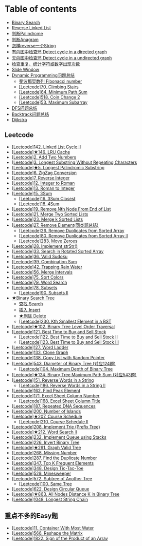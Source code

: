 # Table of contents

* [Binary Search](README.md)
* [Reverse Linked List](leetcode-206.-reverse-linked-list.md)
* [判断Palindrome](valid-palindrome.md)
* [判断Anagram](valid-anagram.md)
* [怎样reverse一个String](zen-yang-reverse-yi-ge-string.md)
* [有向图中检查环 Detect cycle in a directed graph](detect-cycle-in-a-directed-graph.md)
* [无向图中检查环 Detect cycle in a undirected graph](wu-xiang-tu-zhong-jian-cha-huan-detect-cycle-inaundirected-graph.md)
* [检查重复、统计字符或数字出现次数](ji-lu-zi-fu-shu-zi-chu-xian-ci-shu.md)
* [Slide Window](slide-window.md)
* [Dynamic Programming问题总结](dynamic-programming/README.md)
  * [斐波那契数列 Fibonacci number](dynamic-programming/fei-bo-na-qi-shu-lie-fibonacci-number.md)
  * [\[Leetcode\]70. Climbing Stairs](dynamic-programming/leetcode-70.-climbing-stairs.md)
  * [\[Leetcode\]64. Minimum Path Sum](dynamic-programming/leetcode-64.-minimum-path-sum-1.md)
  * [\[Leetcode\]518. Coin Change 2](dynamic-programming/leetcode-518.-coin-change-2.md)
  * [\[Leetcode\]53. Maximum Subarray](dynamic-programming/leetcode-53.-maximum-subarray.md)
* [DFS问题总结](dfs-wen-ti-zong-jie.md)
* [Backtrack问题总结](backtrack-wen-ti-zong-jie.md)
* [Dijkstra](dijkstra.md)

## Leetcode

* [\[Leetcode\]142. Linked List Cycle II](leetcode/leetcode-142.-linked-list-cycle-ii.md)
* [\[Leetcode\]★146. LRU Cache](leetcode/leetcode-146.-lru-cache.md)
* [\[Leetcode\]2. Add Two Numbers](leetcode/leetcode-2.-add-two-numbers.md)
* [\[Leetcode\]3. Longest Substring Without Repeating Characters](leetcode/leetcode-3.-longest-substring-without-repeating-characters.md)
* [\[Leetcode\]★5. Longest Palindromic Substring](leetcode/leetcode-5.-longest-palindromic-substring.md)
* [\[Leetcode\]6. ZigZag Conversion](leetcode/leetcode-6.-zigzag-conversion.md)
* [\[Leetcode\]7. Reverse Integer](leetcode/leetcode-7.-reverse-integer.md)
* [\[Leetcode\]12. Integer to Roman](leetcode/leetcode-12.-integer-to-roman.md)
* [\[Leetcode\]13. Roman to Integer](leetcode/leetcode-13.-roman-to-integer.md)
* [\[Leetcode\]15. 3Sum](leetcode/leetcode-15.-3sum/README.md)
  * [\[Leetcode\]16. 3Sum Closest](leetcode/leetcode-15.-3sum/leetcode-16.-3sum-closest.md)
  * [\[Leetcode\]18. 4Sum](leetcode/leetcode-15.-3sum/leetcode-18.-4sum.md)
* [\[Leetcode\]19. Remove Nth Node From End of List](leetcode/leetcode-19.-remove-nth-node-from-end-of-list.md)
* [\[Leetcode\]21. Merge Two Sorted Lists](leetcode/leetcode-21.-merge-two-sorted-lists.md)
* [\[Leetcode\]23. Merge k Sorted Lists](leetcode/leetcode-23.-merge-k-sorted-lists.md)
* [\[Leetcode\]27. Remove Element\(同类题总结\)](leetcode/leetcode27.-remove-element-tong-lei-ti-zong-jie/README.md)
  * [\[Leetcode\]26. Remove Duplicates from Sorted Array](leetcode/leetcode27.-remove-element-tong-lei-ti-zong-jie/leetcode-26.-remove-duplicates-from-sorted-array.md)
  * [\[Leetcode\]80. Remove Duplicates from Sorted Array II](leetcode/leetcode27.-remove-element-tong-lei-ti-zong-jie/leetcode-80.-remove-duplicates-from-sorted-array-ii.md)
  * [\[Leetcode\]283. Move Zeroes](leetcode/leetcode27.-remove-element-tong-lei-ti-zong-jie/leetcode-283.-move-zeroes.md)
* [\[Leetcode\]28. Implement strStr\(\)](leetcode/leetcode-28.-implement-strstr.md)
* [\[Leetcode\]33. Search in Rotated Sorted Array](leetcode/leetcode-33.-search-in-rotated-sorted-array.md)
* [\[Leetcode\]36. Valid Sudoku](leetcode/leetcode-36.-valid-sudoku.md)
* [\[Leetcode\]39. Combination Sum](leetcode/leetcode-39.-combination-sum.md)
* [\[Leetcode\]42. Trapping Rain Water](leetcode/leetcode-42.-trapping-rain-water.md)
* [\[Leetcode\]56. Merge Intervals](leetcode/leetcode-56.-merge-intervals.md)
* [\[Leetcode\]75. Sort Colors](leetcode/leetcode-75.-sort-colors.md)
* [\[Leetcode\]79. Word Search](leetcode/leetcode-79.-word-search.md)
* [\[Leetcode\]78. Subsets](leetcode/leetcode-78.-subsets/README.md)
  * [\[Leetcode\]90. Subsets II](leetcode/leetcode-78.-subsets/leetcode-90.-subsets-ii.md)
* [★Binary Search Tree](leetcode/binary-search-tree/README.md)
  * [查找 Search](leetcode/binary-search-tree/cha-zhao-search.md)
  * [插入 Insert](leetcode/binary-search-tree/cha-ru-insert.md)
  * [★删除 Delete](leetcode/binary-search-tree/shan-chu-delete.md)
  * [\[Leetcode\]230. Kth Smallest Element in a BST](leetcode/binary-search-tree/leetcode-230.-kth-smallest-element-in-a-bst.md)
* [\[Leetcode\]★102. Binary Tree Level Order Traversal](leetcode/leetcode-102.-binary-tree-level-order-traversal.md)
* [\[Leetcode\]121. Best Time to Buy and Sell Stock](leetcode/leetcode-121.-best-time-to-buy-and-sell-stock/README.md)
  * [\[Leetcode\]122. Best Time to Buy and Sell Stock II](leetcode/leetcode-121.-best-time-to-buy-and-sell-stock/leetcode-122.-best-time-to-buy-and-sell-stock-ii.md)
  * [\[Leetcode\]123. Best Time to Buy and Sell Stock III](leetcode/leetcode-121.-best-time-to-buy-and-sell-stock/leetcode-123.-best-time-to-buy-and-sell-stock-iii.md)
* [\[Leetcode\]127. Word Ladder](leetcode/leetcode-127.-word-ladder.md)
* [\[Leetcode\]133. Clone Graph](leetcode/leetcode-133.-clone-graph.md)
* [\[Leetcode\]138. Copy List with Random Pointer](leetcode/leetcode-138.-copy-list-with-random-pointer.md)
* [\[Leetcode\]543. Diameter of Binary Tree \(对应124题\)](leetcode/leetcode-543.-diameter-of-binary-tree/README.md)
  * [\[Leetcode\]104. Maximum Depth of Binary Tree](leetcode/leetcode-543.-diameter-of-binary-tree/leetcode-104.-maximum-depth-of-binary-tree.md)
* [\[Leetcode\]★124. Binary Tree Maximum Path Sum \(对应543题\)](leetcode/leetcode124.-binary-tree-maximum-path-sum-dui-ying-543-ti.md)
* [\[Leetcode\]151. Reverse Words in a String](leetcode/leetcode-151.-reverse-words-in-a-string/README.md)
  * [\[Leetcode\]186. Reverse Words in a String II](leetcode/leetcode-151.-reverse-words-in-a-string/leetcode-186.-reverse-words-in-a-string-ii.md)
* [\[Leetcode\]162. Find Peak Element](leetcode/leetcode-162.-find-peak-element.md)
* [\[Leetcode\]171. Excel Sheet Column Number](leetcode/leetcode-171.-excel-sheet-column-number/README.md)
  * [\[Leetcode\]168. Excel Sheet Column Title](leetcode/leetcode-171.-excel-sheet-column-number/leetcode-168.-excel-sheet-column-title.md)
* [\[Leetcode\]187. Repeated DNA Sequences](leetcode/leetcode-187.-repeated-dna-sequences.md)
* [\[Leetcode\]200. Number of Islands](leetcode/leetcode-200.-number-of-islands.md)
* [\[Leetcode\]★207. Course Schedule](leetcode/leetcode-207.-course-schedule/README.md)
  * [\[Leetcode\]210. Course Schedule II](leetcode/leetcode-207.-course-schedule/leetcode-210.-course-schedule-ii.md)
* [\[Leetcode\]208. Implement Trie \(Prefix Tree\)](leetcode/leetcode-208.-implement-trie-prefix-tree.md)
* [\[Leetcode\]★212. Word Search II](leetcode/leetcode-212.-word-search-ii.md)
* [\[Leetcode\]232. Implement Queue using Stacks](leetcode/leetcode-232.-implement-queue-using-stacks.md)
* [\[Leetcode\]226. Invert Binary Tree](leetcode/leetcode-226.-invert-binary-tree.md)
* [\[Leetcode\]★261. Graph Valid Tree](leetcode/leetcode-261.-graph-valid-tree.md)
* [\[Leetcode\]268. Missing Number](leetcode/leetcode-268.-missing-number.md)
* [\[Leetcode\]287. Find the Duplicate Number](leetcode/leetcode-287.-find-the-duplicate-number.md)
* [\[Leetcode\]347. Top K Frequent Elements](leetcode/leetcode-347.-top-k-frequent-elements.md)
* [\[Leetcode\]348. Design Tic-Tac-Toe](leetcode/leetcode-348.-design-tic-tac-toe.md)
* [\[Leetcode\]529. Minesweeper](leetcode/leetcode-529.-minesweeper.md)
* [\[Leetcode\]572. Subtree of Another Tree](leetcode/leetcode-572.-subtree-of-another-tree/README.md)
  * [\[Leetcode\]100. Same Tree](leetcode/leetcode-572.-subtree-of-another-tree/leetcode-100.-same-tree.md)
* [\[Leetcode\]622. Design Circular Queue](leetcode/leetcode-622.-design-circular-queue.md)
* [\[Leetcode\]★863. All Nodes Distance K in Binary Tree](leetcode/leetcode-863.-all-nodes-distance-k-in-binary-tree.md)
* [\[Leetcode\]1048. Longest String Chain](leetcode/leetcode-1048.-longest-string-chain.md)

## 重点不多的Easy题

* [\[Leetcode\]11. Container With Most Water](zhong-dian-bu-duo-de-easy-ti/leetcode-11.-container-with-most-water.md)
* [\[Leetcode\]566. Reshape the Matrix](zhong-dian-bu-duo-de-easy-ti/leetcode-566.-reshape-the-matrix.md)
* [\[Leetcode\]1822. Sign of the Product of an Array](zhong-dian-bu-duo-de-easy-ti/leetcode-1822.-sign-of-the-product-of-an-array.md)

